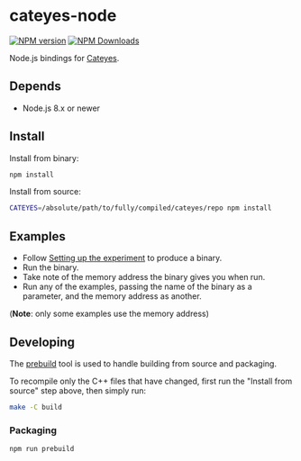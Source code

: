# cateyes-node

[![NPM version][npm-v-image]][npm-link]
[![NPM Downloads][npm-dm-image]][npm-link]


Node.js bindings for [Cateyes](http://www.cateyes.re).

## Depends

- Node.js 8.x or newer

## Install

Install from binary:

```sh
npm install
```

Install from source:

```sh
CATEYES=/absolute/path/to/fully/compiled/cateyes/repo npm install
```

## Examples

* Follow [Setting up the experiment](http://www.cateyes.re/docs/functions/) to
  produce a binary.
* Run the binary.
* Take note of the memory address the binary gives you when run.
* Run any of the examples, passing the name of the binary as a parameter, and
  the memory address as another.

(**Note**: only some examples use the memory address)

## Developing

The [prebuild](https://github.com/mafintosh/prebuild) tool is used to handle
building from source and packaging.

To recompile only the C++ files that have changed, first run the
"Install from source" step above, then simply run:

```sh
make -C build
```

### Packaging

```sh
npm run prebuild
```

[npm-link]: https://www.npmjs.com/package/cateyes
[npm-v-image]: https://img.shields.io/npm/v/cateyes.svg
[npm-dm-image]: https://img.shields.io/npm/dm/cateyes.svg
